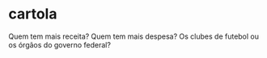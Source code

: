 # cartola
Quem tem mais receita? Quem tem mais despesa? Os clubes de futebol ou os órgãos do governo federal?
